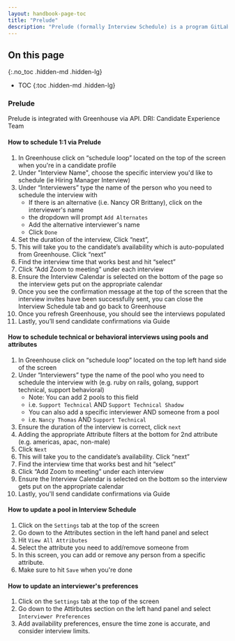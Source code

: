 ```yaml
---
layout: handbook-page-toc
title: "Prelude"
description: "Prelude (formally Interview Schedule) is a program GitLab uses to increase efficiency in scheduling interviews."
---
```


## On this page
{:.no_toc .hidden-md .hidden-lg}

- TOC
{:toc .hidden-md .hidden-lg}

### Prelude

Prelude is integrated with Greenhouse via API.
DRI: Candidate Experience Team

#### How to schedule 1:1 via Prelude
1. In Greenhouse click on “schedule loop” located on the top of the screen when you're in a candidate profile
1. Under "Interview Name", choose the specific interview you'd like to schedule (ie Hiring Manager Interview)
1. Under “Interviewers” type the name of the person who you need to schedule the interview with
    - If there is an alternative (i.e. Nancy OR Brittany), click on the interviewer's name
    - the dropdown will prompt `Add Alternates`
    - Add the alternative interviewer's name
    - Click `Done`
1. Set the duration of the interview, Click “next”, 
1. This will take you to the candidate’s availability which is auto-populated from Greenhouse. Click “next”
1. Find the interview time that works best and hit “select”
1. Click “Add Zoom to meeting” under each interview
1. Ensure the Interview Calendar is selected on the bottom of the page so the interview gets put on the appropriate calendar
1. Once you see the confirmation message at the top of the screen that the interview invites have been successfully sent, you can close the Interview Schedule tab and go back to Greenhouse
1. Once you refresh Greenhouse, you should see the interviews populated
1. Lastly, you’ll send candidate confirmations via Guide

#### How to schedule technical or behavioral interviews using pools and attributes
1. In Greenhouse click on “schedule loop” located on the top left hand side of the screen
1. Under “Interviewers” type the name of the pool who you need to schedule the interview with (e.g. ruby on rails, golang, support technical, support behavioral)
    - Note: You can add 2 pools to this field
    - i.e. `Support Technical` AND `Support Technical Shadow`
    - You can also add a specific interviewer AND someone from a pool
    - i.e. `Nancy Thomas` AND `Support Technical`
1. Ensure the duration of the interview is correct, click `next`
1. Adding the appropriate Attribute filters at the bottom for 2nd attribute (e.g. americas, apac, non-male)
1. Click `Next`
1. This will take you to the candidate’s availability. Click “next”
1. Find the interview time that works best and hit “select”
1. Click “Add Zoom to meeting” under each interview
1. Ensure the Interview Calendar is selected on the bottom so the interview gets put on the appropriate calendar
1. Lastly, you'll send candidate confirmations via Guide

#### How to update a pool in Interview Schedule
1. Click on the `Settings` tab at the top of the screen
1. Go down to the Attributes section in the left hand panel and select
1. Hit `View All Attributes`
1. Select the attribute you need to add/remove someone from 
1. In this screen, you can add or remove any person from a specific attribute. 
1. Make sure to hit `Save` when you're done

#### How to update an interviewer's preferences
1. Click on the `Settings` tab at the top of the screen
1. Go down to the Attirbutes section on the left hand panel and select `Interviewer Preferences`
1. Add availability preferences, ensure the time zone is accurate, and consider interview limits.


